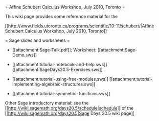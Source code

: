 = Affine Schubert Calculus Workshop, July 2010, Toronto =

This wiki page provides some reference material for the

[[http://www.fields.utoronto.ca/programs/scientific/10-11/schubert/|Affine Schubert Calculus Workshop, July 2010, Toronto]]

= Sage slides and worksheets =

 * [[attachment:Sage-Talk.pdf]]; Worksheet: [[attachment:Sage-Demo.sws]]

 * [[attachment:tutorial-notebook-and-help.sws]] [[attachment:SageDays20.5-Exercises.sws]]

 * [[attachment:tutorial-using-free-modules.sws]] [[attachment:tutorial-implementing-algebraic-structures.sws]]

 * [[attachment:tutorial-symmetric-functions.sws]]

Other Sage introductory material: see the
[[http://wiki.sagemath.org/days20.5/schedule|schedule]] of the
[[http://wiki.sagemath.org/days20.5|Sage Days 20.5 wiki page]]
